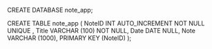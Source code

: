 
CREATE DATABASE note_app;

CREATE TABLE note_app (
	NoteID INT AUTO_INCREMENT NOT NULL UNIQUE ,
	Title VARCHAR (100) NOT NULL,
	Date DATE NULL,
	Note VARCHAR (1000),
	PRIMARY KEY (NoteID)
	);
	
